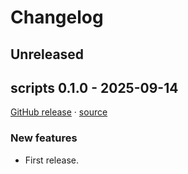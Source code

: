 # Changelog

## Unreleased

## scripts 0.1.0 - 2025-09-14

[GitHub release](https://github.com/angelo-peronio/scripts/releases/tag/v0.1.0)
 · [source](https://github.com/angelo-peronio/scripts/tree/v0.1.0)

### New features

* First release.
